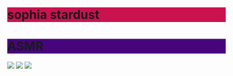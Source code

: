 <body>
<h1 style="background-color:#CA124F;">sophia stardust</h1>
<h1 style="background-color:#48047D;">ASMR</h1>
<img src="https://i.imgur.com/bOP1LMO.jpg" >
<img src="https://i.imgur.com/GkhSPFr.jpg" >
    <img src="https://i.imgur.com/tJQDHhE.jpg"
</body>
